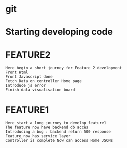 # git
# Starting developing code


# FEATURE2
    Here begin a short journey for Feature 2 development
    Front Html 
    Front Javascript done
    Fetch Data on controller Home page
    Introduce js error 
    Finish data visualisation board
# FEATURE1
    Here start a long journey to develop feature1
    The feature now have backend db accès
    Introducing a bug : backend return 500 response
    Feature now has service layer
    Controller is complete Now can access Home JSONs
